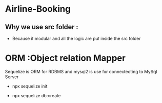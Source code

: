 # Airline-Booking

## Why we use src folder :

- Because it modular and all the logic are put inside the src folder

# ORM :Object relation Mapper

Sequelize is ORM for RDBMS and mysql2 is use for connectecting to MySql Server

- npx sequelize init

- npx sequelize db:create
